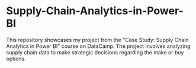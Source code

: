 # Supply-Chain-Analytics-in-Power-BI
This repository showcases my project from the "Case Study: Supply Chain Analytics in Power BI" course on DataCamp. The project involves analyzing supply chain data to make strategic decisions regarding the make or buy options.

